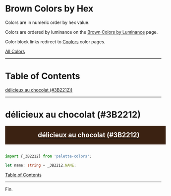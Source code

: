 <style>
  div.color-block {
    text-align: center;
  }

  .color-block {
    width: 100%;
    margin: 0;
    padding: 0.5em;
  }

  .black-pass {
    color: black;
  }

  .white-pass {
    color: white;
  }
</style>

# Brown Colors by Hex

Colors are in numeric order by hex value.

Colors are ordered by luminance on the [Brown Colors by Luminance](./brown-colors-by-luminance.md) page.

Color block links redirect to
<a href="https://coolors.co/" target="_blank" rel="noopener noreferrer">Coolors</a> color pages.

[All Colors](../all-colors.md)

----

# Table of Contents

[délicieux au chocolat (#3B2212))](#délicieux-au-chocolat-3b2212)

----

# délicieux au chocolat (#3B2212)

<div class="color-block" style="background: #3B2212;">
  <a href="https://coolors.co/3b2212" target="_blank" rel="noopener noreferrer">
    <h2 class="color-block white-pass">délicieux au chocolat (#3B2212)</h2>
  </a>
</div>
<br/>

````typescript
import {_3B2212} from 'palette-colors';

let name: string = _3B2212.NAME;
````

[Table of Contents](#table-of-contents)

----

Fin.

